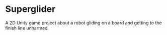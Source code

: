 # Superglider
A 2D Unity game project about a robot gliding on a board and getting to the finish line unharmed.
